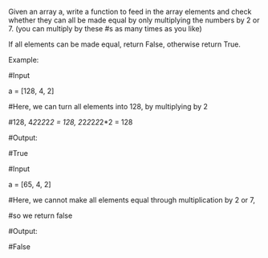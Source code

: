 Given an array a, write a function to feed in the array elements and check whether they can all be made equal by only multiplying the numbers by 2 or 7. (you can multiply by these #s as many times as you like)


    
If all elements can be made equal, return False, otherwise return True.


    
Example:


    
    
#Input
    

a = [128, 4, 2]
    


    

#Here, we can turn all elements into 128, by multiplying by 2
    

#128, 4*2*2*2*2*2 = 128, 2*2*2*2*2*2*2 = 128
    


    

#Output:
    

#True
    


    

#Input
    

a = [65, 4, 2]
    

#Here, we cannot make all elements equal through multiplication by 2 or 7, 
    

#so we return false
    


    

#Output:
    

#False